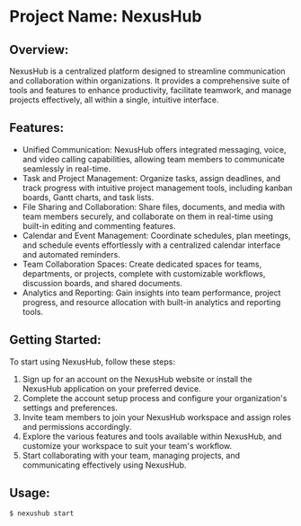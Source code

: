 # Project Name: NexusHub

## Overview:
NexusHub is a centralized platform designed to streamline communication and collaboration within organizations. It provides a comprehensive suite of tools and features to enhance productivity, facilitate teamwork, and manage projects effectively, all within a single, intuitive interface.

## Features:
- Unified Communication: NexusHub offers integrated messaging, voice, and video calling capabilities, allowing team members to communicate seamlessly in real-time.
- Task and Project Management: Organize tasks, assign deadlines, and track progress with intuitive project management tools, including kanban boards, Gantt charts, and task lists.
- File Sharing and Collaboration: Share files, documents, and media with team members securely, and collaborate on them in real-time using built-in editing and commenting features.
- Calendar and Event Management: Coordinate schedules, plan meetings, and schedule events effortlessly with a centralized calendar interface and automated reminders.
- Team Collaboration Spaces: Create dedicated spaces for teams, departments, or projects, complete with customizable workflows, discussion boards, and shared documents.
- Analytics and Reporting: Gain insights into team performance, project progress, and resource allocation with built-in analytics and reporting tools.

## Getting Started:
To start using NexusHub, follow these steps:
1. Sign up for an account on the NexusHub website or install the NexusHub application on your preferred device.
2. Complete the account setup process and configure your organization's settings and preferences.
3. Invite team members to join your NexusHub workspace and assign roles and permissions accordingly.
4. Explore the various features and tools available within NexusHub, and customize your workspace to suit your team's workflow.
5. Start collaborating with your team, managing projects, and communicating effectively using NexusHub.

## Usage:
```bash
$ nexushub start
